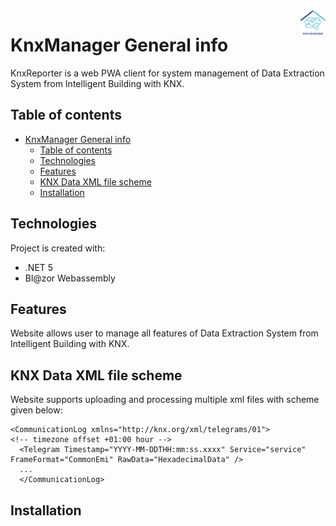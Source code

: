 <img src="https://raw.githubusercontent.com/matik251/KnxReporter/1b42b192d3ba113a5c9670cc32f4d2f33556d770/KnxReporter/wwwroot/Images/icon_app_knx.svg" width="40px" height="auto" align="right" >

# KnxManager General info
 KnxReporter is a web PWA client for system management of Data Extraction System from Intelligent Building with KNX.
## Table of contents
- [KnxManager General info](#knxmanager-general-info)
  - [Table of contents](#table-of-contents)
  - [Technologies](#technologies)
  - [Features](#features)
  - [KNX Data XML file scheme](#knx-data-xml-file-scheme)
  - [Installation](#installation)
	
## Technologies
Project is created with:
* .NET 5
* Bl@zor Webassembly
	
## Features
Website allows user to manage all features of Data Extraction System from Intelligent Building with KNX. 

## KNX Data XML file scheme
Website supports uploading and processing multiple xml files with scheme given below: 
```
<CommunicationLog xmlns="http://knx.org/xml/telegrams/01">
<!-- timezone offset +01:00 hour -->
  <Telegram Timestamp="YYYY-MM-DDTHH:mm:ss.xxxx" Service="service" FrameFormat="CommonEmi" RawData="HexadecimalData" />
  ...
  </CommunicationLog>
```

## Installation
